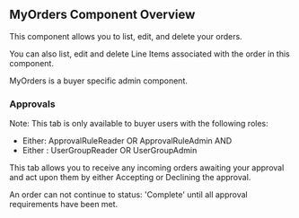 ## MyOrders Component Overview

This component allows you to list, edit, and delete your orders. 

You can also list, edit and delete Line Items associated with the order in this component.

MyOrders is a buyer specific admin component.


### Approvals

Note: This tab is only available to buyer users with the following roles:
* Either: ApprovalRuleReader OR ApprovalRuleAdmin 
    AND
* Either : UserGroupReader OR UserGroupAdmin

This tab allows you to receive any incoming orders awaiting your approval and act upon
them by either Accepting or Declining the approval.

An order can not continue to status: 'Complete' until all approval requirements have been met.